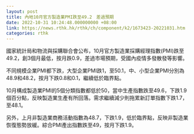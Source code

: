 ```yaml
---
layout: post
title: 內地10月官方製造業PMI跌至49.2　差過預期
date: 2022-10-31 10:24:48.000000000 +08:00
link: https://news.rthk.hk/rthk/ch/component/k2/1673423-20221031.htm
categories: rthk
---
```


國家統計局和物流與採購聯合會公布，10月官方製造業採購經理指數(PMI)跌至49.2，創3個月最低，按月跌0.9，差過市場預期，受國內疫情多發散發等影響。

不同規模企業PMI都下跌，大型企業PMI跌1，至50.1，中、小型企業PMI分別為48.9和48.2，按月下跌0.8和0.1，繼續低於臨界點。

10月構成製造業PMI的5個分類指數都低於50，當中生產指數跌至49.6，下跌1.9個百分點，反映製造業生產有所回落。需求繼續減少則拖累新訂單指數下跌1.7，至48.1。

另外，上月非製造業商務活動指數為48.7，下跌1.9，低於臨界點，反映非製造業恢復態勢放緩。綜合PMI產出指數跌至49，按月下跌1.9。

